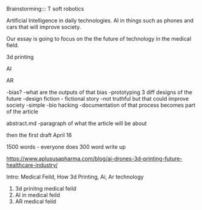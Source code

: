 Brainstorming:::
T
soft robotics 

Artificial Intelligence in daily technologies. AI in things such as phones and cars that will improve society.  

Our essay is going to focus on the the future of technology in the medical field.  

  3d printing
  
 AI
 
 AR

-bias?
-what are the outputs of that bias
-prototyping 3 diff designs of the future 
-design fiction - fictional story 
-not truthful but that could improve society 
-simple
-bio hacking
-documentation of that process becomes part of the article 

abstract.md
-paragraph of what the article will be about 

then the first draft April 16

1500 words - everyone does 300 word write up





https://www.aplususapharma.com/blog/ai-drones-3d-printing-future-healthcare-industry/

Intro: Medical Feild, How 3d Printing, Ai, Ar technology
1. 3d prinitng medical feild
2. AI in medical feild
3. AR medical feild
